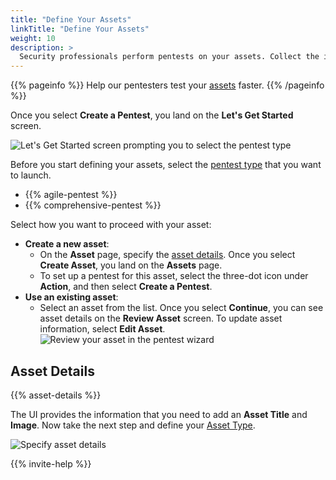 ```yaml
---
title: "Define Your Assets"
linkTitle: "Define Your Assets"
weight: 10
description: >
  Security professionals perform pentests on your assets. Collect the info they need.
---
```


{{% pageinfo %}}
Help our pentesters test your [assets](/getting-started/glossary/#asset) faster.
{{% /pageinfo %}}

Once you select **Create a Pentest**, you land on the **Let's Get Started** screen.

![Let's Get Started screen prompting you to select the pentest type](/gsg/LetsGetStarted.png "Let's Get Started screen prompting you to select the pentest type")

Before you start defining your assets, select the [pentest type](/platform-deep-dive/pentests/pentest-types/) that you want to launch.

- {{% agile-pentest %}}
- {{% comprehensive-pentest %}}

Select how you want to proceed with your asset:

- **Create a new asset**:
  - On the **Asset** page, specify the [asset details](#asset-details). Once you select **Create Asset**, you land on the **Assets** page.
  - To set up a pentest for this asset, select the three-dot icon under **Action**, and then select **Create a Pentest**.
- **Use an existing asset**:
  - Select an asset from the list. Once you select **Continue**, you can see asset details on the **Review Asset** screen. To update asset information, select **Edit Asset**.
  ![Review your asset in the pentest wizard](/gsg/ReviewAsset.png "Review your asset in the pentest wizard")

## Asset Details

{{% asset-details %}}

The UI provides the information that you need to add an **Asset Title** and **Image**.
Now take the next step and define your [Asset Type](/getting-started/assets/asset-type/).

![Specify asset details](/gsg/AssetScreen.png "Specify asset details")

<!-- For content, see https://github.com/cobalthq/cobalt-product-public-docs/blob/main/layouts/shortcodes/invite-help.md -->
{{% invite-help %}}
